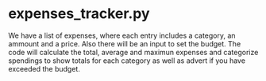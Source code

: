 # expenses_tracker.py
 We have a list of expenses, where each entry includes a category, an ammount and a price. Also there will be an input to set the budget.  The code will calculate the total, average and maximun expenses and categorize spendings to show totals for each category as well as advert if you have exceeded the budget.
